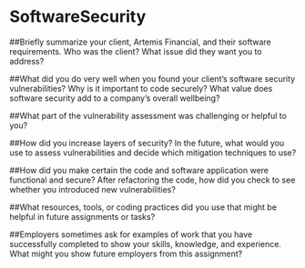 # SoftwareSecurity

##Briefly summarize your client, Artemis Financial, and their software requirements. Who was the client? What issue did they want you to address?


##What did you do very well when you found your client’s software security vulnerabilities? Why is it important to code securely? What value does software security add to a company’s overall wellbeing?


##What part of the vulnerability assessment was challenging or helpful to you?


##How did you increase layers of security? In the future, what would you use to assess vulnerabilities and decide which mitigation techniques to use?


##How did you make certain the code and software application were functional and secure? After refactoring the code, how did you check to see whether you introduced new vulnerabilities?


##What resources, tools, or coding practices did you use that might be helpful in future assignments or tasks?


##Employers sometimes ask for examples of work that you have successfully completed to show your skills, knowledge, and experience. What might you show future employers from this assignment?
